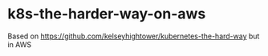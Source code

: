 # k8s-the-harder-way-on-aws
Based on https://github.com/kelseyhightower/kubernetes-the-hard-way but in AWS
